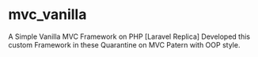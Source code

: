 # mvc_vanilla
 A Simple Vanilla MVC Framework on PHP [Laravel Replica]
 Developed this custom Framework in these Quarantine on MVC Patern with OOP style.
